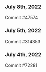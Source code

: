 ### July 8th, 2022

Commit #47574

### July 5th, 2022

Commit #314353


### July 4th, 2022

Commit #72281
